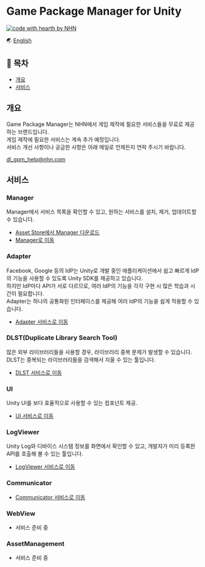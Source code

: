 # Game Package Manager for Unity

[![code with hearth by NHN ](https://img.shields.io/badge/%3C%2F%3E%20with%20%E2%99%A5%20by-NHN-ff1414.svg)](https://github.com/nhn)

🌏 [English](README.en.md)

## 🚩 목차

* [개요](#개요)
* [서비스](#서비스)

## 개요

Game Package Manager는 NHN에서 게임 제작에 필요한 서비스들을 무료로 제공하는 브랜드입니다.<br/>
게임 제작에 필요한 서비스는 계속 추가 예정입니다.<br/>
서비스 개선 사항이나 궁금한 사항은 아래 메일로 언제든지 연락 주시기 바랍니다.

dl_gpm_help@nhn.com


## 서비스

### Manager

Manager에서 서비스 목록을 확인할 수 있고, 원하는 서비스를 설치, 제거, 업데이트할 수 있습니다.

* [Asset Store에서 Manager 다운로드](https://assetstore.unity.com/packages/slug/147711)
* [Manager로 이동](docs/Manager/README.md)

### Adapter

Facebook, Google 등의 IdP는 Unity로 개발 중인 애플리케이션에서 쉽고 빠르게 IdP의 기능을 사용할 수 있도록 Unity SDK를 제공하고 있습니다.<br/>
하지만 IdP마다 API가 서로 다르므로, 여러 IdP의 기능을 각각 구현 시 많은 학습과 시간이 필요합니다.<br/>
Adapter는 하나의 공통화된 인터페이스를 제공해 여러 IdP의 기능을 쉽게 적용할 수 있습니다.

* [Adapter 서비스로 이동](docs/Adapter/README.md)

### DLST(Duplicate Library Search Tool)

많은 외부 라이브러리들을 사용할 경우, 라이브러리 중복 문제가 발생할 수 있습니다.<br/>
DLST는 중복되는 라이브러리들을 검색해서 지울 수 있는 툴입니다.

* [DLST 서비스로 이동](docs/DLST/README.md)

### UI

Unity UI를 보다 효율적으로 사용할 수 있는 컴포넌트 제공.

* [UI 서비스로 이동](docs/UI/README.md)

### LogViewer

Unity Log와 디바이스 시스템 정보를 화면에서 확인할 수 있고, 개발자가 미리 등록한 API를 호출해 볼 수 있는 툴입니다.

* [LogViewer 서비스로 이동](docs/LogViewer/README.md)

### Communicator

* [Communicator 서비스로 이동](docs/Communicator/README.md)

### WebView

* 서비스 준비 중

### AssetManagement

* 서비스 준비 중